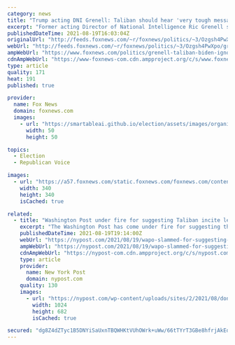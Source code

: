 ```yaml
---
category: news
title: "Trump acting DNI Grenell: Taliban should hear 'very tough message,' slams Biden for 'ignoring the conditions'"
excerpt: "Former acting Director of National Intelligence Ric Grenell slammed President Biden for having \"ignored the conditions\" set by former President Donald Trump in his 2020 agreement with the Taliban."
publishedDateTime: 2021-08-19T16:03:04Z
originalUrl: "http://feeds.foxnews.com/~r/foxnews/politics/~3/Ozgsh4PwXpo/grenell-taliban-biden-ignored-conditions"
webUrl: "http://feeds.foxnews.com/~r/foxnews/politics/~3/Ozgsh4PwXpo/grenell-taliban-biden-ignored-conditions"
ampWebUrl: "https://www.foxnews.com/politics/grenell-taliban-biden-ignored-conditions.amp"
cdnAmpWebUrl: "https://www-foxnews-com.cdn.ampproject.org/c/s/www.foxnews.com/politics/grenell-taliban-biden-ignored-conditions.amp"
type: article
quality: 171
heat: 191
published: true

provider:
  name: Fox News
  domain: foxnews.com
  images:
    - url: "https://smartableai.github.io/election/assets/images/organizations/foxnews.com-50x50.jpg"
      width: 50
      height: 50

topics:
  - Election
  - Republican Voice

images:
  - url: "https://a57.foxnews.com/static.foxnews.com/foxnews.com/content/uploads/2020/10/340/340/brooke-singman-headshot.jpg?ve=1&tl=1"
    width: 340
    height: 340
    isCached: true

related:
  - title: "Washington Post under fire for suggesting Taliban incite less violence than Trump"
    excerpt: "The Washington Post has come under fire for suggesting the “strikingly sophisticated” Taliban incite less violence on social media than former President Donald Trump. The outlet published a report on Wednesday titled: “Today’s Taliban uses sophisticated social media practices that rarely violate the rules."
    publishedDateTime: 2021-08-19T19:14:00Z
    webUrl: "https://nypost.com/2021/08/19/wapo-slammed-for-suggesting-taliban-incite-less-violence-than-trump/"
    ampWebUrl: "https://nypost.com/2021/08/19/wapo-slammed-for-suggesting-taliban-incite-less-violence-than-trump/amp/"
    cdnAmpWebUrl: "https://nypost-com.cdn.ampproject.org/c/s/nypost.com/2021/08/19/wapo-slammed-for-suggesting-taliban-incite-less-violence-than-trump/amp/"
    type: article
    provider:
      name: New York Post
      domain: nypost.com
    quality: 130
    images:
      - url: "https://nypost.com/wp-content/uploads/sites/2/2021/08/donald-trump-taliban-0012.jpg?quality=90&strip=all&w=1024"
        width: 1024
        height: 682
        isCached: true

secured: "dg8Z4dZTyc1B5DNYiSaUxnTBQWHKtVUhOWrk+uWw/66tTYrT3GBe8hfrjAkEdbGkpXd+svum3XJyUM07uNahDrjM6ITsJMYBk7AH2R11nYyvjpc1Rg3neFgmkWAAcjQkYJy+zN9h1J/AwMHL9+OtosMn/ibY5X4qaNYNR9rujU//a+MVSFPRFc0iHSaTEfWvaDRtk68omozaJ5syp+aHIwM+kq3EdhrYNgKNVPUkW98xFwhg2W7X688/lEIjQEBaZI0tYJvrakBO4UuDpli+5nEcoyHe/uA2Gjf0OZ0iNSHskxpVm7kOV7bm97ehKjqca7/Ai8Dw5YFmr/AAihUM2mhJNsccXJ6OSVrHAMt66vY=;BHE7Hv/FBw8M48PjgaAqKg=="
---
```


